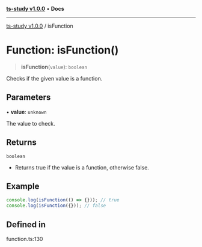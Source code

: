 [**ts-study v1.0.0**](../README.md) • **Docs**

***

[ts-study v1.0.0](../README.md) / isFunction

# Function: isFunction()

> **isFunction**(`value`): `boolean`

Checks if the given value is a function.

## Parameters

• **value**: `unknown`

The value to check.

## Returns

`boolean`

- Returns true if the value is a function, otherwise false.

## Example

```ts
console.log(isFunction(() => {})); // true
console.log(isFunction({})); // false
```

## Defined in

function.ts:130
